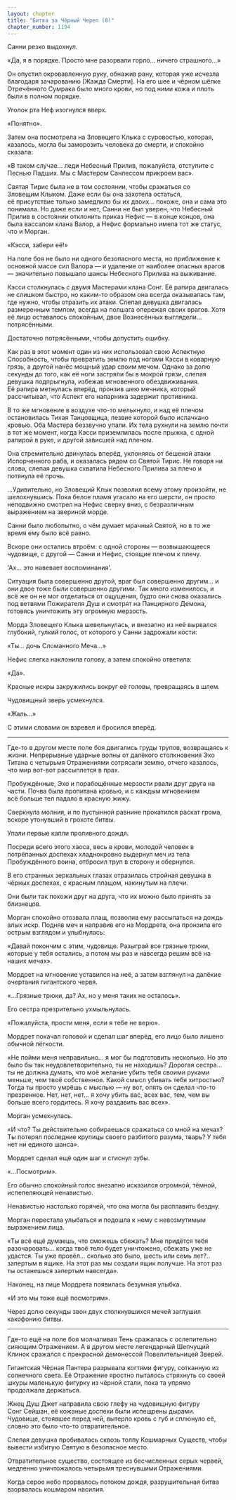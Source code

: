```yaml
---
layout: chapter
title: "Битва за Чёрный Череп (8)"
chapter_number: 1194
---
```


Санни резко выдохнул.

«Да, я в порядке. Просто мне разорвали горло... ничего страшного...»

Он опустил окровавленную руку, обнажив рану, которая уже исчезла благодаря зачарованию [Жажда Смерти]. На его шее и чёрном шёлке Отречённого Сумрака было много крови, но под ними кожа и плоть были в полном порядке.

Уголок рта Неф изогнулся вверх.

«Понятно».

Затем она посмотрела на Зловещего Клыка с суровостью, которая, казалось, могла бы заморозить человека до смерти, и спокойно сказала:

«В таком случае... леди Небесный Прилив, пожалуйста, отступите с Песнью Падших. Мы с Мастером Санлессом прикроем вас».

Святая Тирис была не в том состоянии, чтобы сражаться со Зловещим Клыком. Даже если бы она захотела остаться, её присутствие только замедлило бы их двоих... похоже, она и сама это понимала. Но даже если и нет, Санни не был уверен, что Небесный Прилив в состоянии отклонить приказ Нефис — в конце концов, она была вассалом клана Валор, а Нефис формально имела тот же статус, что и Морган.

«Кэсси, забери её!»

На поле боя не было ни одного безопасного места, но приближение к основной массе сил Валора — и удаление от наиболее опасных врагов — значительно повышало шансы Небесного Прилива на выживание.

Кэсси столкнулась с двумя Мастерами клана Сонг. Её рапира двигалась не слишком быстро, но каким-то образом она всегда оказывалась там, где нужно, чтобы отразить их атаки. Слепая девушка двигалась размеренным темпом, всегда на полшага опережая своих врагов. Хотя её лицо оставалось спокойным, двое Вознесённых выглядели... потрясёнными.

Достаточно потрясёнными, чтобы допустить ошибку.

Как раз в этот момент один из них использовал свою Аспектную Способность, чтобы превратить землю под ногами Кэсси в коварную грязь, а другой нанёс мощный удар своим мечом. Однако за долю секунды до того, как её ноги застряли бы в мокрой грязи, слепая девушка подпрыгнула, избежав мгновенного обездвиживания. Её рапира метнулась вперёд, пронзив шею мечника, который рассчитывал, что Аспект его напарника задержит противника.

В то же мгновение в воздухе что-то мелькнуло, и над её плечом остановилась Тихая Танцовщица, лезвие которой было испачкано кровью. Оба Мастера беззвучно упали. Их тела рухнули на землю почти в тот же момент, когда Кэсси приземлилась после прыжка, с одной рапирой в руке, и другой зависшей над плечом.

Она стремительно двинулась вперёд, уклоняясь от бешеной атаки Испорченного раба, и оказалась рядом со Святой Тирис. Не говоря ни слова, слепая девушка схватила Небесного Прилива за плечо и потянула её прочь.

...Удивительно, но Зловещий Клык позволил всему этому произойти, не шелохнувшись. Пока белое пламя угасало на его шерсти, он просто неподвижно смотрел на Нефис сверху вниз, с безразличным выражением на звериной морде.

Санни было любопытно, о чём думает мрачный Святой, но в то же время ему было всё равно.

Вскоре они остались втроём: с одной стороны — возвышающееся чудовище, с другой — Санни и Нефис, стоящие плечом к плечу.

'Ах... это навевает воспоминания'.

Ситуация была совершенно другой, враг был совершенно другим... и они двое тоже были совершенно другими. Так много изменилось, и всё же он не мог отделаться от ощущения, будто они снова оказались под ветвями Пожирателя Душ и смотрят на Панцирного Демона, готовясь уничтожить эту огромную мерзость.

Морда Зловещего Клыка шевельнулась, и внезапно из неё вырвался глубокий, гулкий голос, от которого у Санни задрожали кости:

«Ты... дочь Сломанного Меча...»

Нефис слегка наклонила голову, а затем спокойно ответила:

«Да».

Красные искры закружились вокруг её головы, превращаясь в шлем.

Чудовищный зверь усмехнулся.

«Жаль...»

С этими словами он взревел и бросился вперёд.

***

Где-то в другом месте поле боя двигались груды трупов, возвращаясь к жизни. Непрерывные ударные волны от далёкого столкновения Эхо Титана с четырьмя Отражениями сотрясали землю, отчего казалось, что мир вот-вот рассыплется в прах.

Пробуждённые, Эхо и порабощённые мерзости рвали друг друга на части. Почва была пропитана кровью, и с каждым мгновением всё больше тел падало в красную жижу.

Сверкнула молния, и по пустынной равнине прокатился раскат грома, вскоре утонувший в грохоте битвы.

Упали первые капли проливного дождя.

Посреди всего этого хаоса, весь в крови, молодой человек в потрёпанных доспехах хладнокровно выдернул меч из тела Пробуждённого воина, отбросил труп в сторону и обернулся.

В его странных зеркальных глазах отразилась стройная девушка в чёрных доспехах, с красным плащом, накинутым на плечи.

Они были так похожи друг на друга, что их можно было принять за близнецов.

Морган спокойно отозвала плащ, позволив ему рассыпаться на дождь алых искр. Подняв меч и направив его на Мордрета, она пронзила его острым взглядом и улыбнулась:

«Давай покончим с этим, чудовище. Разыграй все грязные трюки, которые у тебя остались, а потом мы раз и навсегда решим всё на наших мечах».

Мордрет на мгновение уставился на неё, а затем взглянул на далёкие очертания гигантского червя.

«...Грязные трюки, да? Ах, но у меня таких не осталось».

Его сестра презрительно ухмыльнулась.

«Пожалуйста, прости меня, если я тебе не верю».

Мордрет покачал головой и сделал шаг вперёд, его лицо было лишено обычной лёгкости.

«Не пойми меня неправильно... я мог бы подготовить несколько. Но это было бы так неудовлетворительно, ты не находишь? Дорогая сестра... ты не должна думать, что моё желание убить тебя своими руками меньше, чем твоё собственное. Какой смысл убивать тебя хитростью? Тогда ты просто умрёшь с мыслью — ну вот, опять он сделал что-то презренное. Нет, нет, нет... я хочу убить вас, всех вас, тем, чем вы больше всего гордитесь. Я хочу раздавить вас всех».

Морган усмехнулась.

«И что? Ты действительно собираешься сражаться со мной на мечах? Ты потерял последние крупицы своего разбитого разума, тварь? У тебя нет ни единого шанса».

Мордрет сделал ещё один шаг и стиснул зубы.

«...Посмотрим».

Его обычно спокойный голос внезапно исказился огромной, тёмной, испепеляющей ненавистью.

Ненавистью настолько горячей, что она могла бы расплавить бездну.

Морган перестала улыбаться и подошла к нему с невозмутимым выражением лица.

«Ты всё ещё думаешь, что сможешь сбежать? Мне придётся тебя разочаровать... когда твоё тело будет уничтожено, сбежать уже не удастся. Ты уже провёл... сколько это было, шесть или семь лет?.. запертым в ящике. На этот раз мы создали ящик получше. На этот раз ты останешься запертым навсегда».

Наконец, на лице Мордрета появилась безумная улыбка.

«И это мы тоже ещё посмотрим».

Через долю секунды звон двух столкнувшихся мечей заглушил какофонию битвы.

***

Где-то ещё на поле боя молчаливая Тень сражалась с ослепительно сияющим Отражением. А в другом месте легендарный Шепчущий Клинок сражался с прекрасной демонессой Повелительницей Зверей.

Гигантская Чёрная Пантера разрывала когтями фигуру, сотканную из солнечного света. Её Отражение яростно пыталось стряхнуть со своей шкуры маленькую фигурку из чёрной стали, пока та упрямо продолжала держаться.

Жнец Душ Джет направила свою глефу на чудовищную фигуру Сонг Сейшан, её кожаные доспехи были испещрены дырами. Чудовище, стоявшее перед ней, вытерло кровь с губ и сплюнуло её, словно это было что-то отвратительное.

Слепая девушка пробивалась сквозь толпу Кошмарных Существ, чтобы вывести избитую Святую в безопасное место.

Отвратительное существо, состоящее из бесчисленных серых червей, медленно уничтожалось четырьмя треснувшими Отражениями.

Когда серое небо прорвалось потоком дождя, разрушительная битва взорвалась кошмаром насилия.